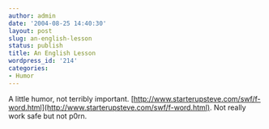 ```yaml
---
author: admin
date: '2004-08-25 14:40:30'
layout: post
slug: an-english-lesson
status: publish
title: An English Lesson
wordpress_id: '214'
categories:
- Humor
---
```


A little humor, not terribly important.
[http://www.starterupsteve.com/swf/f-word.html](http://www.starterupsteve.com/swf/f-word.html).
Not really work safe but not p0rn.
